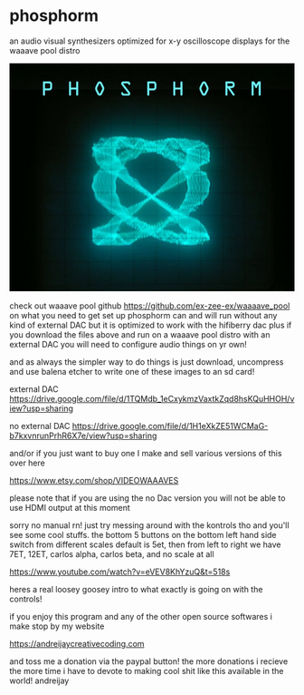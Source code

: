 # phosphorm
an audio visual synthesizers optimized for x-y oscilloscope displays
for the waaave pool distro

![Image description](https://github.com/ex-zee-ex/pictures/blob/master/phosphorm.jpg)



check out waaave pool github
https://github.com/ex-zee-ex/waaaave_pool
on what you need to get set up
phosphorm can and will run without any kind of external DAC
but it is optimized to work with the hifiberry dac plus
if you download the files above and run on a waaave pool distro with an external DAC you will need to configure audio things on yr own!

and as always the simpler way to do things is just download, uncompress and use balena etcher to write one of these images to an sd card!

external DAC
https://drive.google.com/file/d/1TQMdb_1eCxykmzVaxtkZqd8hsKQuHHOH/view?usp=sharing

no external DAC
https://drive.google.com/file/d/1H1eXkZE51WCMaG-b7kxvnrunPrhR6X7e/view?usp=sharing

and/or if you just want to buy one I make and sell various versions of this over here

https://www.etsy.com/shop/VIDEOWAAAVES


please note that if you are using the no Dac version you will not be able to use HDMI output at this moment

sorry no manual rn!  just try messing around with the kontrols tho and you'll see some cool stuffs.  the bottom 5 buttons on the bottom left hand side switch from different scales
default is 5et, then from left to right we have 7ET, 12ET, carlos alpha, carlos beta, and no scale at all

https://www.youtube.com/watch?v=eVEV8KhYzuQ&t=518s 

heres a real loosey goosey intro to what exactly is going on with the controls!

if you enjoy this program and any of the other open source softwares i make stop by my website

https://andreijaycreativecoding.com

and toss me a donation via the paypal button!  the more donations i recieve the more time i have to devote to making cool shit like this available in the world!
andreijay


